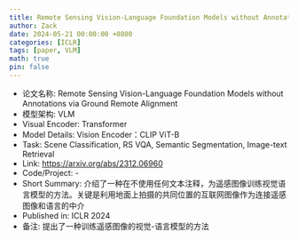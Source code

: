```yaml
---
title: Remote Sensing Vision-Language Foundation Models without Annotations via Ground Remote Alignment
author: Zack
date: 2024-05-21 00:00:00 +0800
categories: [ICLR]
tags: [paper, VLM]
math: true
pin: false
---
```

- 论文名称: Remote Sensing Vision-Language Foundation Models without Annotations via Ground Remote Alignment
- 模型架构: VLM
- Visual Encoder: Transformer
- Model Details: Vision Encoder：CLIP ViT-B
- Task: Scene Classification, RS VQA, Semantic Segmentation, Image-text Retrieval
- Link: https://arxiv.org/abs/2312.06960
- Code/Project: -
- Short Summary: 介绍了一种在不使用任何文本注释，为遥感图像训练视觉语言模型的方法。关键是利用地面上拍摄的共同位置的互联网图像作为连接遥感图像和语言的中介
- Published in: ICLR 2024
- 备注: 提出了一种训练遥感图像的视觉-语言模型的方法
